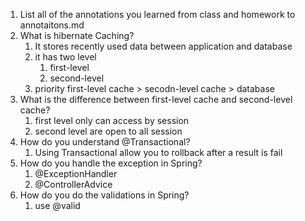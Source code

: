1.  List all of the annotations you learned from class and homework to 
annotaitons.md
2.  What is hibernate Caching?
	1. It stores recently used data between application and database
	2. it has two level
		1. first-level
		2. second-level
	3. priority first-level cache > secodn-level cache  >  database
3.  What is the difference between first-level cache and second-level cache?
	1. first level only can access by session
	2. second level are open to all session
4.  How do you understand @Transactional?
	1. Using Transactional allow you to rollback after a result is fail
5.  How do you handle the exception in Spring?
	1. @ExceptionHandler
	2. @ControllerAdvice
6.  How do you do the validations in Spring?
	1.  use @valid
